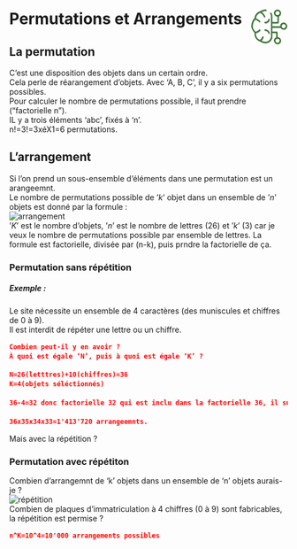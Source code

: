 # **Permutations et Arrangements** <a href="../"><img src="https://github.com/MiKL5/BI/blob/master/assets/bi.svg" alt="Data science" align="right" height="64px"></a>
## **La permutation**
C’est une disposition des objets dans un certain ordre.  
Cela perle de réarangement d’objets. Avec ‘A, B, C’, il y a six permutations possibles.  
Pour calculer le nombre de permutations possible, il faut prendre (“factorielle n”).  
IL y a trois éléments ‘abc’, fixés à ‘n’.  
n!=3!=3xéX1=6 permutations. <!-- abc est égales à factorielle 3, soit 3x2x1 = - permutations --> 
## **L’arrangement**
Si l’on prend un sous-ensemble d’éléments dans une permutation est un arangeemnt.  
Le nombre de permutations possible de ’_k_’ objet dans un ensemble de ’_n_’ objets est donné par la formule :  
![arrangement](../../../assets/arrangement.png)  
’_K_’ est le nombre d’objets, ’_n_’ est le nombre de lettres (26) et ’_k_’ (3) car je veux le nombre de permutations possible par ensemble de lettres. La formule est factorielle, divisée par (n-k), puis prndre la factorielle de ça.
### Permutation sans répétition
##### Exemple :
Le site nécessite un ensemble de 4 caractères (des muniscules et chiffres de 0 à 9).  
Il est interdit de répéter une lettre ou un chiffre.  
<!-- Les factorielles au numérateur et dénominateur sont très courants -->
```json
Combien peut-il y en avoir ?  
À quoi est égale ‘N’, puis à quoi est égale ‘K’ ?  

N=26(letttres)+10(chiffres)=36  
K=4(objets séléctionnés)  

36-4=32 donc factorielle 32 qui est inclu dans la factorielle 36, il suffit de barré 32 et inférieur au numérateur ce qui annule le dénominateur. 

36x35x34x33=1'413'720 arrangeemnts.
```
Mais avec la répétition ?
### Permutation avec répétiton
Combien d’arrangemnt de ‘k’ objets dans un ensemble de ‘n’ objets aurais-je ?  
![répétition](../../../assets/repetition.png)  
Combien de plaques d’immatriculation à 4 chiffres (0 à 9) sont fabricables, la répétition est permise ?  
```json
n^K=10^4=10'000 arrangements possibles
```
